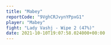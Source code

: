 ```yaml
---
title: "Mabey"
reportCode: "9VghCRJvynYPpxG1"
player: "Mabey"
fight: "Lady Vashj - Wipe 2 (47%)"
date: 2021-10-10T19:07:58.024000+00:00
---
```

